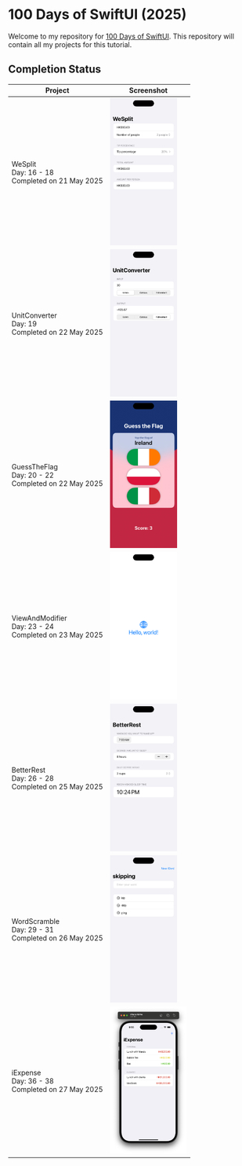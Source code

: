 # 100 Days of SwiftUI (2025)

Welcome to my repository for [100 Days of SwiftUI](https://www.hackingwithswift.com/100/swiftui).
This repository will contain all my projects for this tutorial.

## Completion Status

| Project | Screenshot |
| ------- | ---------- |
| WeSplit <br/> Day: 16 - 18 <br/> Completed on 21 May 2025 | <img src="figures/WeSplit.png" height="300" alt="WeSplit"/> |
| UnitConverter <br/> Day: 19 <br/> Completed on 22 May 2025 | <img src="figures/UnitConverter.png" height="300" alt="UnitConverter"/> |
| GuessTheFlag <br/> Day: 20 - 22 <br/> Completed on 22 May 2025 | <img src="figures/GuessTheFlag.png" height="300" alt="GuessTheFlag"/> |
| ViewAndModifier <br/> Day: 23 - 24 <br/> Completed on 23 May 2025 | <img src="figures/ViewAndModifier.png" height="300" alt="ViewAndModifier"/> |
| BetterRest <br/> Day: 26 - 28 <br/> Completed on 25 May 2025 | <img src="figures/BetterRest.png" height="300" alt="BetterRest"/> |
| WordScramble <br/> Day: 29 - 31 <br/> Completed on 26 May 2025 | <img src="figures/WordScramble.png" height="300" alt="WordScramble"/> |
| iExpense <br/> Day: 36 - 38 <br/> Completed on 27 May 2025 | <img src="figures/iExpense.png" height="300" alt="iExpense"/> |